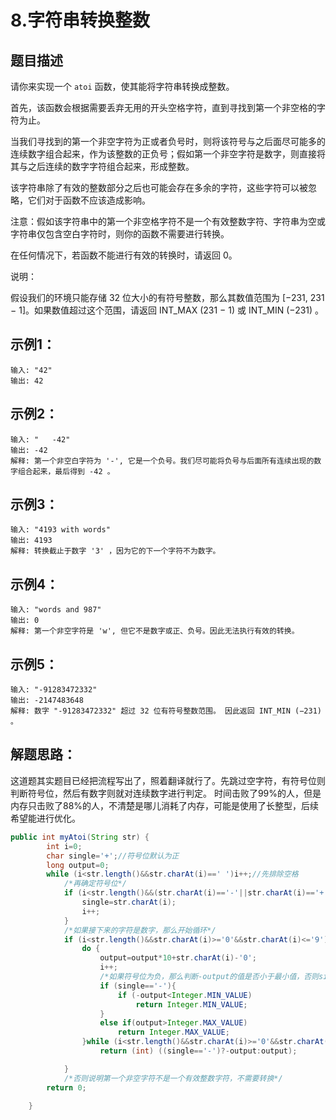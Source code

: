 8.字符串转换整数
===
题目描述
---
请你来实现一个 `atoi` 函数，使其能将字符串转换成整数。

首先，该函数会根据需要丢弃无用的开头空格字符，直到寻找到第一个非空格的字符为止。

当我们寻找到的第一个非空字符为正或者负号时，则将该符号与之后面尽可能多的连续数字组合起来，作为该整数的正负号；假如第一个非空字符是数字，则直接将其与之后连续的数字字符组合起来，形成整数。

该字符串除了有效的整数部分之后也可能会存在多余的字符，这些字符可以被忽略，它们对于函数不应该造成影响。

注意：假如该字符串中的第一个非空格字符不是一个有效整数字符、字符串为空或字符串仅包含空白字符时，则你的函数不需要进行转换。

在任何情况下，若函数不能进行有效的转换时，请返回 0。

说明：

假设我们的环境只能存储 32 位大小的有符号整数，那么其数值范围为 [−231,  231 − 1]。如果数值超过这个范围，请返回  INT_MAX (231 − 1) 或 INT_MIN (−231) 。

示例1：
---

    输入: "42"
    输出: 42
示例2：
---
    输入: "   -42"
    输出: -42
    解释: 第一个非空白字符为 '-', 它是一个负号。我们尽可能将负号与后面所有连续出现的数字组合起来，最后得到 -42 。

示例3：
---
    输入: "4193 with words"
    输出: 4193
    解释: 转换截止于数字 '3' ，因为它的下一个字符不为数字。
示例4：
---
    输入: "words and 987"
    输出: 0
    解释: 第一个非空字符是 'w', 但它不是数字或正、负号。因此无法执行有效的转换。
示例5：
---
    输入: "-91283472332"
    输出: -2147483648
    解释: 数字 "-91283472332" 超过 32 位有符号整数范围。 因此返回 INT_MIN (−231) 。
解题思路：
---
这道题其实题目已经把流程写出了，照着翻译就行了。先跳过空字符，有符号位则判断符号位，然后有数字则就对连续数字进行判定。
时间击败了99%的人，但是内存只击败了88%的人，不清楚是哪儿消耗了内存，可能是使用了长整型，后续希望能进行优化。
```java
public int myAtoi(String str) {
        int i=0;
        char single='+';//符号位默认为正
        long output=0;
        while (i<str.length()&&str.charAt(i)==' ')i++;//先排除空格
            /*再确定符号位*/
            if (i<str.length()&&(str.charAt(i)=='-'||str.charAt(i)=='+')){
                single=str.charAt(i);
                i++;
            }
            /*如果接下来的字符是数字，那么开始循环*/
            if (i<str.length()&&str.charAt(i)>='0'&&str.charAt(i)<='9'){
                do {
                    output=output*10+str.charAt(i)-'0';
                    i++;
                    /*如果符号位为负，那么判断-output的值是否小于最小值，否则single为正，判断最大值*/
                    if (single=='-'){
                        if (-output<Integer.MIN_VALUE)
                            return Integer.MIN_VALUE;
                    }
                    else if(output>Integer.MAX_VALUE)
                        return Integer.MAX_VALUE;
                }while (i<str.length()&&str.charAt(i)>='0'&&str.charAt(i)<='9');
                    return (int) ((single=='-')?-output:output);

            }
            /*否则说明第一个非空字符不是一个有效整数字符，不需要转换*/
        return 0;

    }
```
